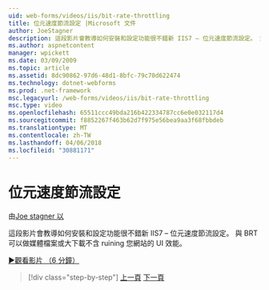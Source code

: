 ```yaml
---
uid: web-forms/videos/iis/bit-rate-throttling
title: 位元速度節流設定 |Microsoft 文件
author: JoeStagner
description: 這段影片會教導如何安裝和設定功能很不錯新 IIS7 – 位元速度節流設定。 您可以使用 BRT 做媒體檔案或大下載 withou...
ms.author: aspnetcontent
manager: wpickett
ms.date: 03/09/2009
ms.topic: article
ms.assetid: 8dc90862-97d6-48d1-8bfc-79c70d622474
ms.technology: dotnet-webforms
ms.prod: .net-framework
msc.legacyurl: /web-forms/videos/iis/bit-rate-throttling
msc.type: video
ms.openlocfilehash: 65511ccc49bda216b422334787cc6e0e032117d4
ms.sourcegitcommit: f8852267f463b62d7f975e56bea9aa3f68fbbdeb
ms.translationtype: MT
ms.contentlocale: zh-TW
ms.lasthandoff: 04/06/2018
ms.locfileid: "30881171"
---
```

<a name="bit-rate-throttling"></a>位元速度節流設定
====================
由[Joe stagner 以](https://github.com/JoeStagner)

這段影片會教導如何安裝和設定功能很不錯新 IIS7 – 位元速度節流設定。 與 BRT 可以做媒體檔案或大下載不含 ruining 您網站的 UI 效能。

[&#9654;觀看影片 （6 分鐘）](https://channel9.msdn.com/Blogs/ASP-NET-Site-Videos/bit-rate-throttling)

> [!div class="step-by-step"]
> [上一頁](installing-ftp7.md)
> [下一頁](iis7-playlists.md)
